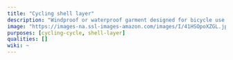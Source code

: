 ```yaml
---
title: "Cycling shell layer"
description: "Windproof or waterproof garment designed for bicycle use."
image: "https://images-na.ssl-images-amazon.com/images/I/41HSOpoXZGL.jpg"
purposes: [cycling-cycle, shell-layer]
qualities: []
wiki: ~
---
```

